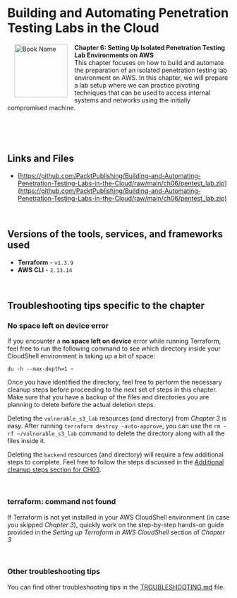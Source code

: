 # Building and Automating Penetration Testing Labs in the Cloud

<a href="https://www.packtpub.com/product/building-and-automating-penetration-testing-labs-in-the-cloud/9781837632398"><img src="https://content.packt.com/B19755/cover_image_small.jpg" alt="Book Name" height="120px" align="left" style="margin: 0px 15px; border-color: white; border-style: solid; border-width: 1px;"></a>

**Chapter 6: Setting Up Isolated Penetration Testing Lab Environments on AWS** <br />
This chapter focuses on how to build and automate the preparation of an isolated penetration testing lab environment on AWS. In this chapter, we will prepare a lab setup where we can practice pivoting techniques that can be used to access internal systems and networks using the initially compromised machine.

<br />
<br />
<br />

## Links and Files

- [https://github.com/PacktPublishing/Building-and-Automating-Penetration-Testing-Labs-in-the-Cloud/raw/main/ch06/pentest_lab.zip](https://github.com/PacktPublishing/Building-and-Automating-Penetration-Testing-Labs-in-the-Cloud/raw/main/ch06/pentest_lab.zip)

<br />

## Versions of the tools, services, and frameworks used 

- **Terraform** - `v1.3.9`
- **AWS CLI** - `2.13.14`

<br />


## Troubleshooting tips specific to the chapter

### No space left on device error

If you encounter a **no space left on device** error while running Terraform, feel free to run the following command to see which directory inside your CloudShell environment is taking up a bit of space:

```
du -h --max-depth=1 ~
```

Once you have identified the directory, feel free to perform the necessary cleanup steps before proceeding to the next set of steps in this chapter. Make sure that you have a backup of the files and directories you are planning to delete before the actual deletion steps.

Deleting the `vulnerable_s3_lab` resources (and directory) from *Chapter 3* is easy. After running `terraform destroy -auto-approve`, you can use the `rm -rf ~/vulnerable_s3_lab` command to delete the directory along with all the files inside it.

Deleting the `backend` resources (and directory) will require a few additional steps to complete. Feel free to follow the steps discussed in the [Additional cleanup steps section for CH03](../ch03/README.md#additional-cleanup-steps).

<br />

### terraform: command not found

If Terraform is not yet installed in your AWS CloudShell environment (in case you skipped *Chapter 3*), quickly work on the step-by-step hands-on guide provided in the *Setting up Terraform in AWS CloudShell* section of *Chapter 3*

<br />

### Other troubleshooting tips

You can find other troubleshooting tips in the [TROUBLESHOOTING.md](../TROUBLESHOOTING.md) file.